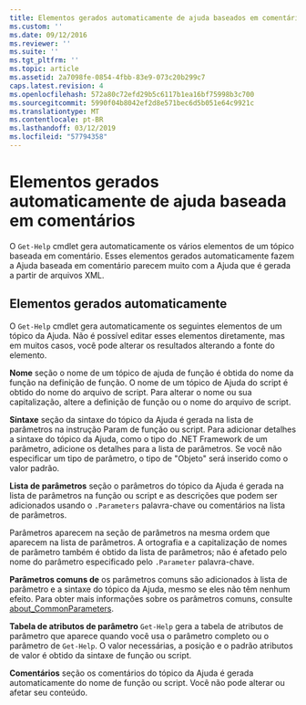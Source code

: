 ```yaml
---
title: Elementos gerados automaticamente de ajuda baseados em comentário | Microsoft Docs
ms.custom: ''
ms.date: 09/12/2016
ms.reviewer: ''
ms.suite: ''
ms.tgt_pltfrm: ''
ms.topic: article
ms.assetid: 2a7098fe-0854-4fbb-83e9-073c20b299c7
caps.latest.revision: 4
ms.openlocfilehash: 572a80c72efd29b5c6117b1ea16bf75998b3c700
ms.sourcegitcommit: 5990f04b8042ef2d8e571bec6d5b051e64c9921c
ms.translationtype: MT
ms.contentlocale: pt-BR
ms.lasthandoff: 03/12/2019
ms.locfileid: "57794358"
---
```

# <a name="autogenerated-elements-of-comment-based-help"></a>Elementos gerados automaticamente de ajuda baseada em comentários

O `Get-Help` cmdlet gera automaticamente os vários elementos de um tópico baseada em comentário. Esses elementos gerados automaticamente fazem a Ajuda baseada em comentário parecem muito com a Ajuda que é gerada a partir de arquivos XML.

## <a name="autogenerated-elements"></a>Elementos gerados automaticamente

O `Get-Help` cmdlet gera automaticamente os seguintes elementos de um tópico da Ajuda. Não é possível editar esses elementos diretamente, mas em muitos casos, você pode alterar os resultados alterando a fonte do elemento.

**Nome** seção o nome de um tópico de ajuda de função é obtida do nome da função na definição de função. O nome de um tópico de Ajuda do script é obtido do nome do arquivo de script. Para alterar o nome ou sua capitalização, altere a definição de função ou o nome do arquivo de script.

**Sintaxe** seção da sintaxe do tópico da Ajuda é gerada na lista de parâmetros na instrução Param de função ou script. Para adicionar detalhes a sintaxe do tópico da Ajuda, como o tipo do .NET Framework de um parâmetro, adicione os detalhes para a lista de parâmetros. Se você não especificar um tipo de parâmetro, o tipo de "Objeto" será inserido como o valor padrão.

**Lista de parâmetros** seção o parâmetros do tópico da Ajuda é gerada na lista de parâmetros na função ou script e as descrições que podem ser adicionados usando o `.Parameters` palavra-chave ou comentários na lista de parâmetros.

Parâmetros aparecem na seção de parâmetros na mesma ordem que aparecem na lista de parâmetros. A ortografia e a capitalização de nomes de parâmetro também é obtido da lista de parâmetros; não é afetado pelo nome do parâmetro especificado pelo `.Parameter` palavra-chave.

**Parâmetros comuns de** os parâmetros comuns são adicionados à lista de parâmetro e a sintaxe do tópico da Ajuda, mesmo se eles não têm nenhum efeito. Para obter mais informações sobre os parâmetros comuns, consulte [about_CommonParameters](/powershell/module/microsoft.powershell.core/about/about_commonparameters).

**Tabela de atributos de parâmetro** 
 `Get-Help` gera a tabela de atributos de parâmetro que aparece quando você usa o parâmetro completo ou o parâmetro de `Get-Help`. O valor necessárias, a posição e o padrão atributos de valor é obtido da sintaxe de função ou script.

**Comentários** seção os comentários do tópico da Ajuda é gerada automaticamente do nome de função ou script. Você não pode alterar ou afetar seu conteúdo.
